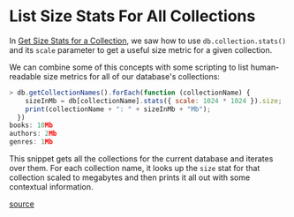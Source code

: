 # List Size Stats For All Collections

In [Get Size Stats for a Collection](get-size-stats-for-a-collection.md), we
saw how to use `db.collection.stats()` and its `scale` parameter to get a
useful size metric for a given collection.

We can combine some of this concepts with some scripting to list human-readable
size metrics for all of our database's collections:

```javascript
> db.getCollectionNames().forEach(function (collectionName) {
    sizeInMb = db[collectionName].stats({ scale: 1024 * 1024 }).size;
    print(collectionName + ": " + sizeInMb + "Mb");
  })
books: 10Mb
authors: 2Mb
genres: 1Mb
```

This snippet gets all the collections for the current database and iterates
over them. For each collection name, it looks up the `size` stat for that
collection scaled to megabytes and then prints it all out with some contextual
information.

[source](https://docs.mongodb.com/manual/faq/storage/#data-storage-diagnostics)
